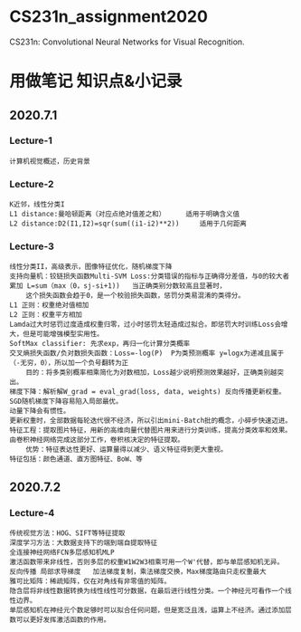 # CS231n_assignment2020
CS231n: Convolutional Neural Networks for Visual Recognition.

# 用做笔记 知识点&小记录

## 2020.7.1

### Lecture-1
    计算机视觉概述，历史背景
### Lecture-2
    K近邻，线性分类I
    L1 distance:曼哈顿距离（对应点绝对值差之和）     适用于明确含义值
    L2 distance:D2(I1,I2)=sqr(sum((i1-i2)**2))     适用于几何距离
### Lecture-3
    线性分类II，高级表示，图像特征优化，随机梯度下降
    支持向量机：铰链损失函数Multi-SVM Loss:分类错误的指标与正确得分差值，与0的较大者累加 L=sum（max（0，sj-si+1))   当正确类别分数较高且显著时，
        这个损失函数会趋于0，是一个校验损失函数，惩罚分类易混淆的类得分。
    L1 正则：权重绝对值相加
    L2 正则：权重平方相加  
    Lamda过大时惩罚过度造成权重归零，过小时惩罚太轻造成过拟合。即惩罚大时训练Loss会增大，但是可能增强模型实用性。
    SoftMax classifier: 先求exp，再归一化计算分类概率
    交叉熵损失函数/负对数损失函数：Loss=-log(P)  P为类预测概率 y=logx为递减且属于（-无穷，0），所以加一个负号翻转为正  
        目的：将多类别概率相乘简化为对数相加，Loss越少说明预测效果越好，正确类别越突出。
    梯度下降：解析解W_grad = eval_grad(loss, data, weights) 反向传播更新权重。
    SGD随机梯度下降容易陷入局部最优。
    动量下降会有惯性。
    更新权重时，全部数据每轮迭代很不经济，所以引出mini-Batch批的概念，小碎步快速迈进。
    特征工程：提取图片特征，用新的高维向量代替图片用来进行分类训练，提高分类效率和效果。由卷积神经网络完成这部分工作，卷积核决定的特征提取。
        优势：特征表达性更好、运算量得以减少、语义特征得到更大重视。
    特征包括：颜色通道、直方图特征、BoW、等
## 2020.7.2
### Lecture-4
    传统视觉方法：HOG、SIFT等特征提取
    深度学习方法：大数据支持下的端到端自提取特征
    全连接神经网络FCN多层感知机MLP
    激活函数带来非线性，否则多层的权重W1W2W3相乘可用一个W'代替，即与单层感知机无异。
    反向传播 局部求导梯度   加法梯度复制，乘法梯度交换，Max梯度路由只走权重最大
    雅可比矩阵：稀疏矩阵，仅在对角线有非零值的矩阵。
    隐含层将非线性数据转换为线性线性可分数据，在最后进行线性分类。一个神经元可看作一个线性边界。
    单层感知机在神经元个数足够时可以拟合任何问题，但是宽泛且浅，运算上不经济。通过添加层数可以更好发挥激活函数的作用。
